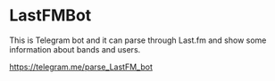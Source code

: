 # LastFMBot

This is Telegram bot and it can parse through Last.fm and show some information about bands and users. 

https://telegram.me/parse_LastFM_bot


